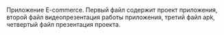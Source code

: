 Приложение E-commerce. Первый файл содержит проект приложения, второй файл видеопрезентация работы приложения, третий файл apk, четвертый файл презентация проекта.
